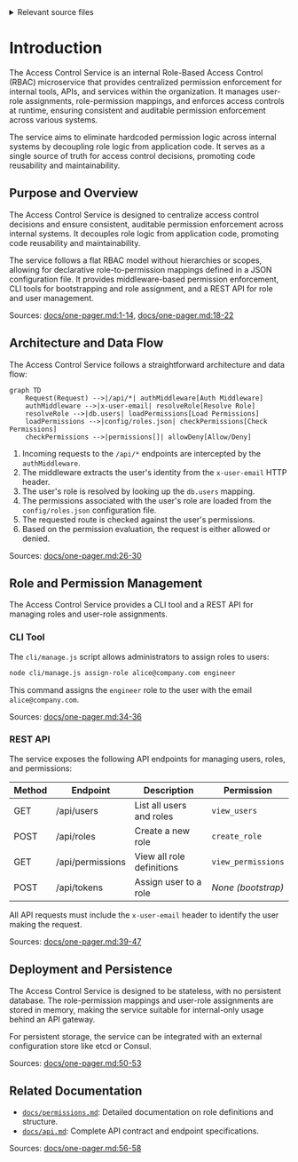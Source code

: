 <details>
<summary>Relevant source files</summary>

The following files were used as context for generating this wiki page:

- [README.md](https://github.com/aanickode/access-control-service/blob/main/README.md)
- [docs/one-pager.md](https://github.com/aanickode/access-control-service/blob/main/docs/one-pager.md)
</details>

# Introduction

The Access Control Service is an internal Role-Based Access Control (RBAC) microservice that provides centralized permission enforcement for internal tools, APIs, and services within the organization. It manages user-role assignments, role-permission mappings, and enforces access controls at runtime, ensuring consistent and auditable permission enforcement across various systems.

The service aims to eliminate hardcoded permission logic across internal systems by decoupling role logic from application code. It serves as a single source of truth for access control decisions, promoting code reusability and maintainability.

## Purpose and Overview

The Access Control Service is designed to centralize access control decisions and ensure consistent, auditable permission enforcement across internal systems. It decouples role logic from application code, promoting code reusability and maintainability.

The service follows a flat RBAC model without hierarchies or scopes, allowing for declarative role-to-permission mappings defined in a JSON configuration file. It provides middleware-based permission enforcement, CLI tools for bootstrapping and role assignment, and a REST API for role and user management.

Sources: [docs/one-pager.md:1-14](), [docs/one-pager.md:18-22]()

## Architecture and Data Flow

The Access Control Service follows a straightforward architecture and data flow:

```mermaid
graph TD
    Request(Request) -->|/api/*| authMiddleware[Auth Middleware]
    authMiddleware -->|x-user-email| resolveRole[Resolve Role]
    resolveRole -->|db.users| loadPermissions[Load Permissions]
    loadPermissions -->|config/roles.json| checkPermissions[Check Permissions]
    checkPermissions -->|permissions[]| allowDeny[Allow/Deny]
```

1. Incoming requests to the `/api/*` endpoints are intercepted by the `authMiddleware`.
2. The middleware extracts the user's identity from the `x-user-email` HTTP header.
3. The user's role is resolved by looking up the `db.users` mapping.
4. The permissions associated with the user's role are loaded from the `config/roles.json` configuration file.
5. The requested route is checked against the user's permissions.
6. Based on the permission evaluation, the request is either allowed or denied.

Sources: [docs/one-pager.md:26-30]()

## Role and Permission Management

The Access Control Service provides a CLI tool and a REST API for managing roles and user-role assignments.

### CLI Tool

The `cli/manage.js` script allows administrators to assign roles to users:

```bash
node cli/manage.js assign-role alice@company.com engineer
```

This command assigns the `engineer` role to the user with the email `alice@company.com`.

Sources: [docs/one-pager.md:34-36]()

### REST API

The service exposes the following API endpoints for managing users, roles, and permissions:

| Method | Endpoint         | Description                   | Permission         |
|--------|------------------|-------------------------------|--------------------|
| GET    | /api/users       | List all users and roles      | `view_users`       |
| POST   | /api/roles       | Create a new role             | `create_role`      |
| GET    | /api/permissions | View all role definitions     | `view_permissions` |
| POST   | /api/tokens      | Assign user to a role         | *None (bootstrap)* |

All API requests must include the `x-user-email` header to identify the user making the request.

Sources: [docs/one-pager.md:39-47]()

## Deployment and Persistence

The Access Control Service is designed to be stateless, with no persistent database. The role-permission mappings and user-role assignments are stored in memory, making the service suitable for internal-only usage behind an API gateway.

For persistent storage, the service can be integrated with an external configuration store like etcd or Consul.

Sources: [docs/one-pager.md:50-53]()

## Related Documentation

- [`docs/permissions.md`](docs/permissions.md): Detailed documentation on role definitions and structure.
- [`docs/api.md`](docs/api.md): Complete API contract and endpoint specifications.

Sources: [docs/one-pager.md:56-58]()